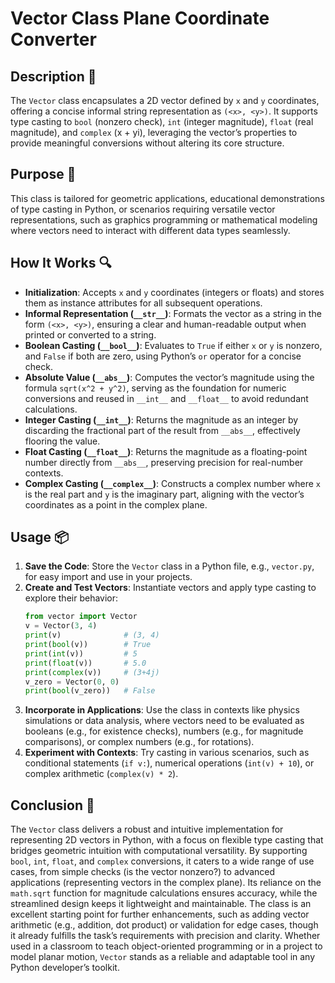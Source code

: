# Vector Class Plane Coordinate Converter

## Description 📝

The `Vector` class encapsulates a 2D vector defined by `x` and `y` coordinates, offering a concise informal string representation as `(<x>, <y>)`.
It supports type casting to `bool` (nonzero check), `int` (integer magnitude), `float` (real magnitude), and `complex` (x + yi), leveraging the vector’s properties to provide meaningful conversions without altering its core structure.

## Purpose 🎯

This class is tailored for geometric applications, educational demonstrations of type casting in Python, or scenarios requiring versatile vector representations, such as graphics programming or mathematical modeling where vectors need to interact with different data types seamlessly.

## How It Works 🔍

-   **Initialization**: Accepts `x` and `y` coordinates (integers or floats) and stores them as instance attributes for all subsequent operations.
-   **Informal Representation (`__str__`)**: Formats the vector as a string in the form `(<x>, <y>)`, ensuring a clear and human-readable output when printed or converted to a string.
-   **Boolean Casting (`__bool__`)**: Evaluates to `True` if either `x` or `y` is nonzero, and `False` if both are zero, using Python’s `or` operator for a concise check.
-   **Absolute Value (`__abs__`)**: Computes the vector’s magnitude using the formula `sqrt(x^2 + y^2)`, serving as the foundation for numeric conversions and reused in `__int__` and `__float__` to avoid redundant calculations.
-   **Integer Casting (`__int__`)**: Returns the magnitude as an integer by discarding the fractional part of the result from `__abs__`, effectively flooring the value.
-   **Float Casting (`__float__`)**: Returns the magnitude as a floating-point number directly from `__abs__`, preserving precision for real-number contexts.
-   **Complex Casting (`__complex__`)**: Constructs a complex number where `x` is the real part and `y` is the imaginary part, aligning with the vector’s coordinates as a point in the complex plane.

## Usage 📦

1. **Save the Code**: Store the `Vector` class in a Python file, e.g., `vector.py`, for easy import and use in your projects.
2. **Create and Test Vectors**: Instantiate vectors and apply type casting to explore their behavior:
    ```python
    from vector import Vector
    v = Vector(3, 4)
    print(v)              # (3, 4)
    print(bool(v))        # True
    print(int(v))         # 5
    print(float(v))       # 5.0
    print(complex(v))     # (3+4j)
    v_zero = Vector(0, 0)
    print(bool(v_zero))   # False
    ```
3. **Incorporate in Applications**: Use the class in contexts like physics simulations or data analysis, where vectors need to be evaluated as booleans (e.g., for existence checks), numbers (e.g., for magnitude comparisons), or complex numbers (e.g., for rotations).
4. **Experiment with Contexts**: Try casting in various scenarios, such as conditional statements (`if v:`), numerical operations (`int(v) + 10`), or complex arithmetic (`complex(v) * 2`).

## Conclusion 🚀

The `Vector` class delivers a robust and intuitive implementation for representing 2D vectors in Python, with a focus on flexible type casting that bridges geometric intuition with computational versatility.
By supporting `bool`, `int`, `float`, and `complex` conversions, it caters to a wide range of use cases, from simple checks (is the vector nonzero?) to advanced applications (representing vectors in the complex plane).
Its reliance on the `math.sqrt` function for magnitude calculations ensures accuracy, while the streamlined design keeps it lightweight and maintainable.
The class is an excellent starting point for further enhancements, such as adding vector arithmetic (e.g., addition, dot product) or validation for edge cases, though it already fulfills the task’s requirements with precision and clarity.
Whether used in a classroom to teach object-oriented programming or in a project to model planar motion, `Vector` stands as a reliable and adaptable tool in any Python developer’s toolkit.
